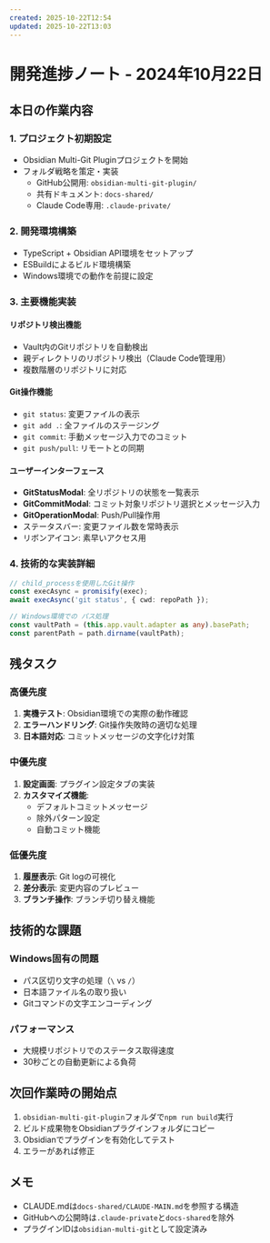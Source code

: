 ```yaml
---
created: 2025-10-22T12:54
updated: 2025-10-22T13:03
---
```

# 開発進捗ノート - 2024年10月22日

## 本日の作業内容

### 1. プロジェクト初期設定
- Obsidian Multi-Git Pluginプロジェクトを開始
- フォルダ戦略を策定・実装
  - GitHub公開用: `obsidian-multi-git-plugin/`
  - 共有ドキュメント: `docs-shared/`
  - Claude Code専用: `.claude-private/`

### 2. 開発環境構築
- TypeScript + Obsidian API環境をセットアップ
- ESBuildによるビルド環境構築
- Windows環境での動作を前提に設定

### 3. 主要機能実装

#### リポジトリ検出機能
- Vault内のGitリポジトリを自動検出
- 親ディレクトリのリポジトリ検出（Claude Code管理用）
- 複数階層のリポジトリに対応

#### Git操作機能
- `git status`: 変更ファイルの表示
- `git add .`: 全ファイルのステージング
- `git commit`: 手動メッセージ入力でのコミット
- `git push/pull`: リモートとの同期

#### ユーザーインターフェース
- **GitStatusModal**: 全リポジトリの状態を一覧表示
- **GitCommitModal**: コミット対象リポジトリ選択とメッセージ入力
- **GitOperationModal**: Push/Pull操作用
- ステータスバー: 変更ファイル数を常時表示
- リボンアイコン: 素早いアクセス用

### 4. 技術的な実装詳細

```typescript
// child_processを使用したGit操作
const execAsync = promisify(exec);
await execAsync('git status', { cwd: repoPath });

// Windows環境での パス処理
const vaultPath = (this.app.vault.adapter as any).basePath;
const parentPath = path.dirname(vaultPath);
```

## 残タスク

### 高優先度
1. **実機テスト**: Obsidian環境での実際の動作確認
2. **エラーハンドリング**: Git操作失敗時の適切な処理
3. **日本語対応**: コミットメッセージの文字化け対策

### 中優先度
1. **設定画面**: プラグイン設定タブの実装
2. **カスタマイズ機能**: 
   - デフォルトコミットメッセージ
   - 除外パターン設定
   - 自動コミット機能

### 低優先度
1. **履歴表示**: Git logの可視化
2. **差分表示**: 変更内容のプレビュー
3. **ブランチ操作**: ブランチ切り替え機能

## 技術的な課題

### Windows固有の問題
- パス区切り文字の処理（`\` vs `/`）
- 日本語ファイル名の取り扱い
- Gitコマンドの文字エンコーディング

### パフォーマンス
- 大規模リポジトリでのステータス取得速度
- 30秒ごとの自動更新による負荷

## 次回作業時の開始点

1. `obsidian-multi-git-plugin`フォルダで`npm run build`実行
2. ビルド成果物をObsidianプラグインフォルダにコピー
3. Obsidianでプラグインを有効化してテスト
4. エラーがあれば修正

## メモ
- CLAUDE.mdは`docs-shared/CLAUDE-MAIN.md`を参照する構造
- GitHubへの公開時は`.claude-private`と`docs-shared`を除外
- プラグインIDは`obsidian-multi-git`として設定済み